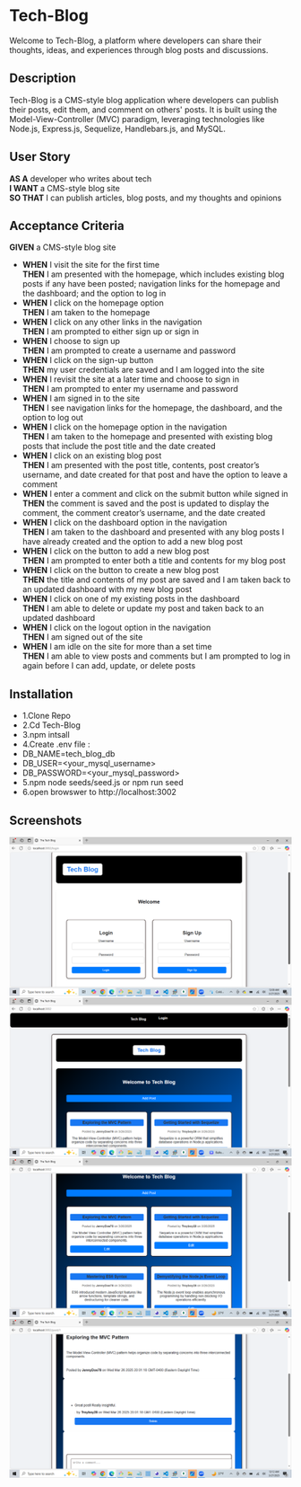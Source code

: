 # Tech-Blog
Welcome to Tech-Blog, a platform where developers can share their thoughts, ideas, and experiences through blog posts and discussions.

## Description
Tech-Blog is a CMS-style blog application where developers can publish their posts, edit them, and comment on others' posts. It is built using the Model-View-Controller (MVC) paradigm, leveraging technologies like Node.js, Express.js, Sequelize, Handlebars.js, and MySQL.

## User Story
**AS A** developer who writes about tech  
**I WANT** a CMS-style blog site  
**SO THAT** I can publish articles, blog posts, and my thoughts and opinions  

## Acceptance Criteria
**GIVEN** a CMS-style blog site  
- **WHEN** I visit the site for the first time  
  **THEN** I am presented with the homepage, which includes existing blog posts if any have been posted; navigation links for the homepage and the dashboard; and the option to log in  
- **WHEN** I click on the homepage option  
  **THEN** I am taken to the homepage  
- **WHEN** I click on any other links in the navigation  
  **THEN** I am prompted to either sign up or sign in  
- **WHEN** I choose to sign up  
  **THEN** I am prompted to create a username and password  
- **WHEN** I click on the sign-up button  
  **THEN** my user credentials are saved and I am logged into the site  
- **WHEN** I revisit the site at a later time and choose to sign in  
  **THEN** I am prompted to enter my username and password  
- **WHEN** I am signed in to the site  
  **THEN** I see navigation links for the homepage, the dashboard, and the option to log out  
- **WHEN** I click on the homepage option in the navigation  
  **THEN** I am taken to the homepage and presented with existing blog posts that include the post title and the date created  
- **WHEN** I click on an existing blog post  
  **THEN** I am presented with the post title, contents, post creator’s username, and date created for that post and have the option to leave a comment  
- **WHEN** I enter a comment and click on the submit button while signed in  
  **THEN** the comment is saved and the post is updated to display the comment, the comment creator’s username, and the date created  
- **WHEN** I click on the dashboard option in the navigation  
  **THEN** I am taken to the dashboard and presented with any blog posts I have already created and the option to add a new blog post  
- **WHEN** I click on the button to add a new blog post  
  **THEN** I am prompted to enter both a title and contents for my blog post  
- **WHEN** I click on the button to create a new blog post  
  **THEN** the title and contents of my post are saved and I am taken back to an updated dashboard with my new blog post  
- **WHEN** I click on one of my existing posts in the dashboard  
  **THEN** I am able to delete or update my post and taken back to an updated dashboard  
- **WHEN** I click on the logout option in the navigation  
  **THEN** I am signed out of the site  
- **WHEN** I am idle on the site for more than a set time  
  **THEN** I am able to view posts and comments but I am prompted to log in again before I can add, update, or delete posts  


## Installation

- 1.Clone Repo
- 2.Cd Tech-Blog 
- 3.npm intsall 
- 4.Create .env file :
- DB_NAME=tech_blog_db
- DB_USER=<your_mysql_username>
- DB_PASSWORD=<your_mysql_password>
- 5.npm node seeds/seed.js or npm run seed
- 6.open browswer to http://localhost:3002

## Screenshots
![image Alt](https://github.com/DippaFudd/Tech-Blog/blob/de3d8bda40356a792be4fa812245d3c0c35580fc/2025-03-27.png)
![image Alt](https://github.com/DippaFudd/Tech-Blog/blob/de3d8bda40356a792be4fa812245d3c0c35580fc/2025-03-27%20(1).png)
![image Alt](https://github.com/DippaFudd/Tech-Blog/blob/de3d8bda40356a792be4fa812245d3c0c35580fc/2025-03-27%20(2).png)
![image Alt](https://github.com/DippaFudd/Tech-Blog/blob/de3d8bda40356a792be4fa812245d3c0c35580fc/2025-03-27%20(3).png)



